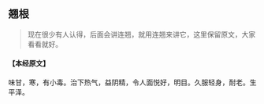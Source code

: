 ## 翘根

> 现在很少有人认得，后面会讲连翘，就用连翘来讲它，这里保留原文，大家看看就好。

#### 【本经原文】
味甘，寒，有小毒。治下热气，益阴精，令人面悦好，明目。久服轻身，耐老。生平泽。